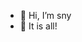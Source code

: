 - 👋 Hi, I’m sny
- 🛑 It is all!

<!---
twinkl-sny/twinkl-sny is a ✨ special ✨ repository because its `README.md` (this file) appears on your GitHub profile.
You can click the Preview link to take a look at your changes.
--->
